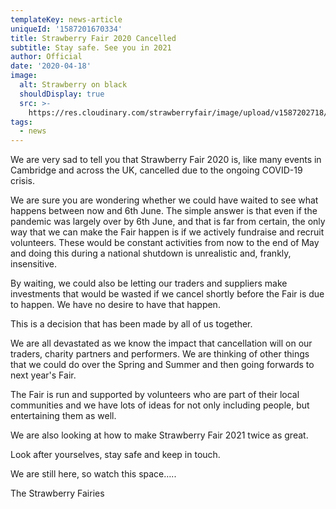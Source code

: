 ```yaml
---
templateKey: news-article
uniqueId: '1587201670334'
title: Strawberry Fair 2020 Cancelled
subtitle: Stay safe. See you in 2021
author: Official
date: '2020-04-18'
image:
  alt: Strawberry on black
  shouldDisplay: true
  src: >-
    https://res.cloudinary.com/strawberryfair/image/upload/v1587202718/News/sad-strawberry_ujijoo.jpg
tags:
  - news
---
```

We are very sad to tell you that Strawberry Fair 2020 is, like many events in Cambridge and across the UK, cancelled due to the ongoing COVID-19 crisis.

We are sure you are wondering whether we could have waited to see what happens between now and 6th June. The simple answer is that even if the pandemic was largely over by 6th June, and that is far from certain, the only way that we can make the Fair happen is if we actively fundraise and recruit volunteers. These would be constant activities from now to the end of May and doing this during a national shutdown is unrealistic and, frankly, insensitive.

By waiting, we could also be letting our traders and suppliers make investments that would be wasted if we cancel shortly before the Fair is due to happen. We have no desire to have that happen.

This is a decision that has been made by all of us together.

We are all devastated as we know the impact that cancellation will on our traders, charity partners and performers. We are thinking of other things that we could do over the Spring and Summer and then going forwards to next year's Fair.

The Fair is run and supported by volunteers who are part of their local communities and we have lots of ideas for not only including people, but entertaining them as well.

We are also looking at how to make Strawberry Fair 2021 twice as great.

Look after yourselves, stay safe and keep in touch.

We are still here, so watch this space…..

The Strawberry Fairies
